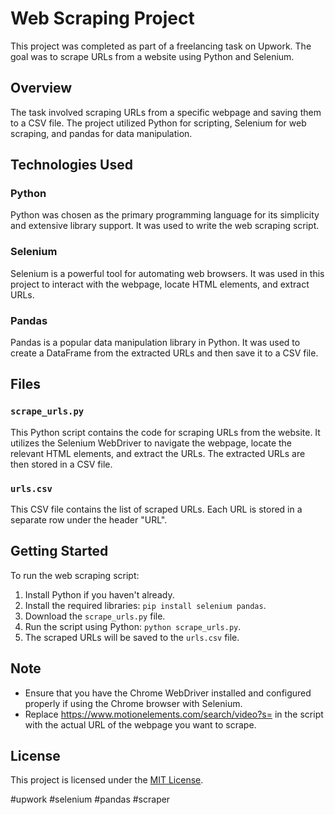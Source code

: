 # Web Scraping Project

This project was completed as part of a freelancing task on Upwork. The goal was to scrape URLs from a website using Python and Selenium.

## Overview

The task involved scraping URLs from a specific webpage and saving them to a CSV file. The project utilized Python for scripting, Selenium for web scraping, and pandas for data manipulation.

## Technologies Used

### Python

Python was chosen as the primary programming language for its simplicity and extensive library support. It was used to write the web scraping script.

### Selenium

Selenium is a powerful tool for automating web browsers. It was used in this project to interact with the webpage, locate HTML elements, and extract URLs.

### Pandas

Pandas is a popular data manipulation library in Python. It was used to create a DataFrame from the extracted URLs and then save it to a CSV file.

## Files

### `scrape_urls.py`

This Python script contains the code for scraping URLs from the website. It utilizes the Selenium WebDriver to navigate the webpage, locate the relevant HTML elements, and extract the URLs. The extracted URLs are then stored in a CSV file.

### `urls.csv`

This CSV file contains the list of scraped URLs. Each URL is stored in a separate row under the header "URL".

## Getting Started

To run the web scraping script:

1. Install Python if you haven't already.
2. Install the required libraries: `pip install selenium pandas`.
3. Download the `scrape_urls.py` file.
4. Run the script using Python: `python scrape_urls.py`.
5. The scraped URLs will be saved to the `urls.csv` file.

## Note

- Ensure that you have the Chrome WebDriver installed and configured properly if using the Chrome browser with Selenium.
- Replace  https://www.motionelements.com/search/video?s=  in the script with the actual URL of the webpage you want to scrape.

## License

This project is licensed under the [MIT License](LICENSE).

#upwork #selenium #pandas #scraper 

